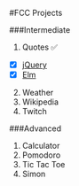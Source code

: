 #FCC Projects

###Intermediate
1. Quotes :white_check_mark:
 - [x] [jQuery](http://quotes-js.frenata.net)
 - [x] [Elm](http://quotes-elm.frenata.net)
2. Weather
3. Wikipedia
4. Twitch

###Advanced
1. Calculator
2. Pomodoro
3. Tic Tac Toe
4. Simon
